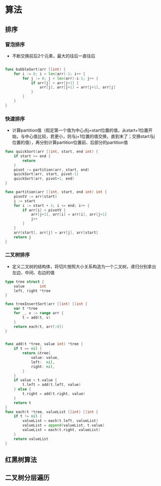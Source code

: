 # 算法
## 排序
### 冒泡排序
- 不断交换前后2个元素，最大的往后一直往后
```go

func bubbleSort(arr []int) {
	for i := 0; i < len(arr)-1; i++ {
		for j := 0; j < len(arr)-i-1; j++ {
			if arr[j] > arr[j+1] {
				arr[j], arr[j+1] = arr[j+1], arr[j]
			}
		}
	}
}

```

### 快速排序
- 计算partition值（假定第一个值为中心点j=start位置的值，从start+1位置开始，与中心值比较，若更小，则与j+1位置的值交换，直到末了；交换start与j位置的值），再分别计算partition位置前、后部分的partition值

```go
func quickSort(arr []int, start, end int) {
	if start >= end {
		return
	}
	pivot := partition(arr, start, end)
	quickSort(arr, start, pivot-1)
	quickSort(arr, pivot+1, end)
}

func partition(arr []int, start, end int) int {
	pivotV := arr[start]
	j := start
	for i := start + 1; i <= end; i++ {
		if arr[i] < pivotV {
			arr[j+1], arr[i] = arr[i], arr[j+1]
			j++
		}
	}
	arr[start], arr[j] = arr[j], arr[start]
	return j
}

```

### 二叉树排序
- 定义二叉树的结构体，将切片按照大小关系构造为一个二叉树，递归分别拿出左边、中间、右边的值

```go
type tree struct {
	value       int
	left, right *tree
}

func treeInsertSort(arr []int) []int {
	var t *tree
	for _, v := range arr {
		t = add(t, v)
	}
	return each(t, arr[:0])
}


func add(t *tree, value int) *tree {
	if t == nil {
		return &tree{
			value: value,
			left:  nil,
			right: nil,
		}
	}
	if value < t.value {
		t.left = add(t.left, value)
	} else {
		t.right = add(t.right, value)
	}
	return t
}
func each(t *tree, valueList []int) []int {
	if t != nil {
		valueList = each(t.left, valueList)
		valueList = append(valueList, t.value)
		valueList = each(t.right, valueList)
	}
	return valueList
}
```

## 红黑树算法

## 二叉树分层遍历

